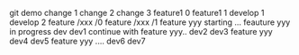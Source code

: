 git demo
change 1
change 2
change 3
feature1 0
feature1 1
develop 1
develop 2
feature /xxx /0
feature /xxx /1
feature yyy starting ...
feauture yyy in progress
dev
dev1
continue with feature yyy..
dev2
dev3
feature yyy
dev4
dev5
feature yyy ....
dev6
dev7